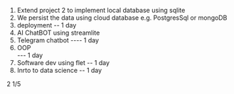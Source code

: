 1. Extend project 2 to implement local database using sqlite
2. We persist the data using cloud database
   e.g. PostgresSql or mongoDB
3. deployment
   -- 1 day
4. AI ChatBOT using streamlite
5. Telegram chatbot
   ---- 1 day
6. OOP  
   --- 1 day
7. Software dev using flet
   -- 1 day
8. Inrto to data science
   -- 1 day

2 1/5
